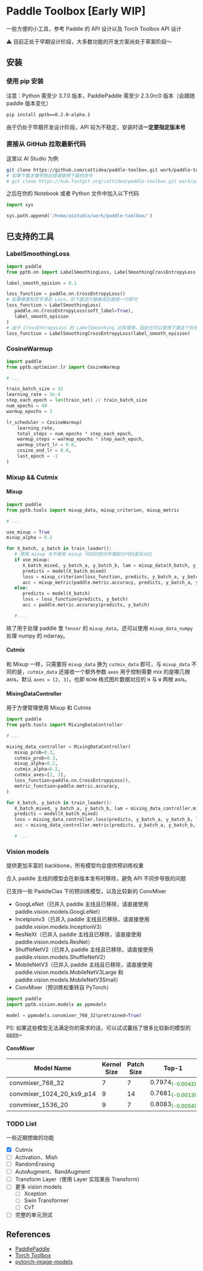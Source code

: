# Paddle Toolbox [Early WIP]

一些方便的小工具，参考 Paddle 的 API 设计以及 Torch Toolbox API 设计

:warning: 目前正处于早期设计阶段，大多数功能的开发方案尚处于草案阶段～

## 安装

### 使用 pip 安装

注意：Python 需至少 3.7.0 版本，PaddlePaddle 需至少 2.3.0rc0 版本（会跟随 paddle 版本变化）

```bash
pip install pptb==0.2.0-alpha.1
```

由于仍处于早期开发设计阶段，API 较为不稳定，安装时请**一定要指定版本号**

### 直接从 GitHub 拉取最新代码

这里以 AI Studio 为例

```bash
git clone https://github.com/cattidea/paddle-toolbox.git work/paddle-toolbox/
# 如果下载太慢导致出错请使用下面的命令
# git clone https://hub.fastgit.org/cattidea/paddle-toolbox.git work/paddle-toolbox/
```

之后在你的 Notebook 或者 Python 文件中加入以下代码

```python
import sys

sys.path.append('/home/aistudio/work/paddle-toolbox/')
```

## 已支持的工具

### LabelSmoothingLoss

```python
import paddle
from pptb.nn import LabelSmoothingLoss, LabelSmoothingCrossEntropyLoss

label_smooth_epision = 0.1

loss_function = paddle.nn.CrossEntropyLoss()
# 如果需要标签平滑后 Loss，将下面这行替换成后面那一行即可
loss_function = LabelSmoothingLoss(
   paddle.nn.CrossEntropyLoss(soft_label=True),
   label_smooth_epision
)
# 由于 CrossEntropyLoss 的 LabelSmoothing 比较常用，因此也可以使用下面这个别名
loss_function = LabelSmoothingCrossEntropyLoss(label_smooth_epision)
```

### CosineWarmup

```python
import paddle
from pptb.optimizer.lr import CosineWarmup

# ...

train_batch_size = 32
learning_rate = 3e-4
step_each_epoch = len(train_set) // train_batch_size
num_epochs = 40
warmup_epochs = 3

lr_scheduler = CosineWarmup(
    learning_rate,
    total_steps = num_epochs * step_each_epoch,
    warmup_steps = warmup_epochs * step_each_epoch,
    warmup_start_lr = 0.0,
    cosine_end_lr = 0.0,
    last_epoch = -1
)

```

### Mixup && Cutmix

#### Mixup

```python
import paddle
from pptb.tools import mixup_data, mixup_criterion, mixup_metric

# ...

use_mixup = True
mixup_alpha = 0.2

for X_batch, y_batch in train_loader():
   # 使用 mixup 与不使用 mixup 代码的前向传播部分代码差异对比
   if use_mixup:
      X_batch_mixed, y_batch_a, y_batch_b, lam = mixup_data(X_batch, y_batch, mixup_alpha)
      predicts = model(X_batch_mixed)
      loss = mixup_criterion(loss_function, predicts, y_batch_a, y_batch_b, lam)
      acc = mixup_metric(paddle.metric.accuracy, predicts, y_batch_a, y_batch_b, lam)
   else:
      predicts = model(X_batch)
      loss = loss_function(predicts, y_batch)
      acc = paddle.metric.accuracy(predicts, y_batch)

   # ...
```

除了用于处理 paddle 里 `Tensor` 的 `mixup_data`，还可以使用 `mixup_data_numpy` 处理 numpy 的 ndarray。

#### Cutmix

和 Mixup 一样，只需要将 `mixup_data` 换为 `cutmix_data` 即可，与 `mixup_data` 不同的是，`cutmix_data` 还接收一个额外参数 `axes` 用于控制需要 mix 的是哪几根 axis，默认 `axes = [2, 3]`，也即 `NCHW` 格式图片数据对应的 `H` 与 `W` 两根 axis。

#### MixingDataController

用于方便管理使用 Mixup 和 Cutmix

```python
import paddle
from pptb.tools import MixingDataController

# ...

mixing_data_controller = MixingDataController(
   mixup_prob=0.3,
   cutmix_prob=0.3,
   mixup_alpha=0.2,
   cutmix_alpha=0.2,
   cutmix_axes=[2, 3],
   loss_function=paddle.nn.CrossEntropyLoss(),
   metric_function=paddle.metric.accuracy,
)

for X_batch, y_batch in train_loader():
   X_batch_mixed, y_batch_a, y_batch_b, lam = mixing_data_controller.mix(X_batch, y_batch, is_numpy=False)
   predicts = model(X_batch_mixed)
   loss = mixing_data_controller.loss(predicts, y_batch_a, y_batch_b, lam)
   acc = mixing_data_controller.metric(predicts, y_batch_a, y_batch_b, lam)

   # ...
```

### Vision models

提供更加丰富的 backbone，所有模型均会提供预训练权重

合入 paddle 主线的模型会在新版本发布时移除，避免 API 不同步导致的问题

已支持一些 PaddleClas 下的预训练模型，以及比较新的 ConvMixer

-  GoogLeNet（已并入 paddle 主线且已移除，请直接使用 paddle.vision.models.GoogLeNet）
-  Incetpionv3（已并入 paddle 主线且已移除，请直接使用 paddle.vision.models.InceptionV3）
-  ResNeXt（已并入 paddle 主线且已移除，请直接使用 paddle.vision.models.ResNet）
-  ShuffleNetV2（已并入 paddle 主线且已移除，请直接使用 paddle.vision.models.ShuffleNetV2）
-  MobileNetV3（已并入 paddle 主线且已移除，请直接使用 paddle.vision.models.MobileNetV3Large 和 paddle.vision.models.MobileNetV3Small）
-  ConvMixer（预训练权重转自 PyTorch）

```python
import paddle
import pptb.vision.models as ppmodels

model = ppmodels.convmixer_768_32(pretrained=True)
```

PS: 如果这些模型无法满足你的需求的话，可以试试囊括了很多比较新的模型的 [ppim](https://github.com/AgentMaker/Paddle-Image-Models)~

#### ConvMixer

| Model Name                | Kernel Size | Patch Size | Top-1                                                 | Top-5  |
| ------------------------- | ----------- | ---------- | ----------------------------------------------------- | ------ |
| convmixer_768_32          | 7           | 7          | 0.7974<span style="color:green;"><sub>(-0.0042)</sub> | 0.9486 |
| convmixer_1024_20_ks9_p14 | 9           | 14         | 0.7681<span style="color:green;"><sub>(-0.0013)</sub> | 0.9335 |
| convmixer_1536_20         | 9           | 7          | 0.8083<sub><span style="color:green;">(-0.0054)</sub> | 0.9557 |

### TODO List

一些近期想做的功能

-  [x] Cutmix
-  [ ] Activation、Mish
-  [ ] RandomErasing
-  [ ] AutoAugment、RandAugment
-  [ ] Transform Layer（使用 Layer 实现某些 Transform）
-  [ ] 更多 vision models
   -  [ ] Xception
   -  [ ] Swin Transformer
   -  [ ] CvT
-  [ ] 完整的单元测试

## References

-  [PaddlePaddle](https://github.com/PaddlePaddle/Paddle)
-  [Torch Toolbox](https://github.com/PistonY/torch-toolbox)
-  [pytorch-image-models](https://github.com/rwightman/pytorch-image-models)
